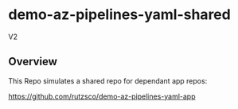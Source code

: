 # demo-az-pipelines-yaml-shared

V2

## Overview

This Repo simulates a shared repo for dependant app repos:

https://github.com/rutzsco/demo-az-pipelines-yaml-app
